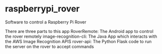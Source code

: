 # raspberrypi_rover
Software to control a Raspberry Pi Rover

There are three parts to this app
RoverRemote: The Android app to control the rover remotely
image-recognition-cli: The Java App which interacts with the AWS Image Recognition APIS
rover-api: The Python Flask code to run the server on the rover to accept commands

